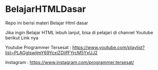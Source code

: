 # BelajarHTMLDasar
Repo ini berisi materi Belajar Html dasar

Jika ingin Belajar HTML lebuh lanjut, bisa di pelajari di channel Youtube
berikut Link nya

Youtube Programmer Tersesat :
https://www.youtube.com/playlist?list=PLAGglswjlmY69YcxjZDiIfFYrcM5YxUJ2

Instagram :
https://www.instagram.com/programmer.tersesat/
